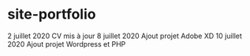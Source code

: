 # site-portfolio

2 juillet 2020 CV mis à jour
8 juillet 2020 Ajout projet Adobe XD
10 juillet 2020 Ajout projet Wordpress et PHP
